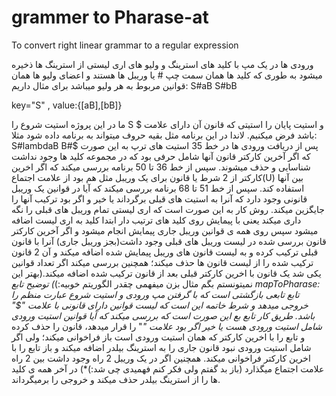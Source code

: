 # grammer to Pharase-at
 To convert right linear grammar to a regular expression

ورودی ها در یک مپ با کلید های استرینگ و ولیو های اری لیستی از استرینگ ها ذخیره میشود به طوری که کلید ها همان سمت چپ # یا وریبل ها هستند و اعضای ولیو ها همان قوانین مربوط به هر ولیو میباشد برای مثال داریم:
S#aB
S#bB

key="S" , value:{[aB],[bB]}
 
ما در این پروژه استیت شروع را S و استیت پایان را استیتی که قانون آن دارای علامت $ باشد فرض میکنیم.
لاندا در این برنامه مثل بقیه حروف میتواند به برنامه داده شود مثلا:
S#lambdaB
B#$
پس از دریافت ورودی ها در خط 35 استیت های ترپ به این صورت که اگر آخرین کارکتر قانون آنها شامل حرفی بود که در مجموعه کلید ها وجود نداشت شناسایی و حذف میشوند.
سپس از خط 36 تا 50 برنامه بررسی میکند که اگر اخرین کارکتر از 2 شرط یا قانون برای یک وریبل مثل هم بود از علامت اجتماع(U) بین آنها استفاده کند.
سپس از خط 51 تا 68 برنامه بررسی میکند که آیا در قوانین یک وریبل قانونی وجود دارد که آنرا به استیت های قبلی برگرداند یا خیر و اگر بود ترکیب آنها را جایگزین میکند. روش کار به این صورت است که اری لیستی تمام وریبل های قبلی را نگه داری میکند یعنی با پیمایش روی کلید های ترتیب دار ابتدا کلید به اری لیست اضافه میشود سپس روی همه ی قوانین وریبل جاری پیمایش انجام میشود و اگر آخرین کارکتر قانون بررسی شده در لیست وریبل های قبلی وجود داشت(بجز وریبل جاری) آنرا با قانون قبلی ترکیب کرده و به لیست قانون های وریبل پیمایش شده اضافه میکند و آن 2 قانون ترکیب شده را از لیست قانون ها حذف میکند؛ همچنین بررسی میکند اگر تعداد قوانین یکی شد یک قانون با اخرین کارکتر قبلی بعد از قانون ترکیب شده اضافه میکند.(بهتر این نمیتونستم بگم مثال بزن میفهمی چقدر الگوریتم خوبیه:)*)
توضیح تابع mapToPharase:
تابع تابعی بازگشتی است که با گرفتن مپ ورودی و استیت شروع عبارت منظم را خروجی میدهد و شرط خاتمه این است که لیست قوانین دارای قانونی با علامت "$" باشد.
طریق کار تابع بع این صورت است که بررسی میکند که آیا قوانین استیت ورودی شامل استیت ورودی هست یا خیر اگر بود علامت "*" را قرار میدهد، قانون را حذف کرده و تابع را با اخرین کارکتر که همان استیت ورودی است باز فراخوانی میکند؛ ولی اگر شامل استیت ورودی نبود قانون جاری را به استرینگ بیلدر اضافه میکند و باز تابع را با اخرین کارکتر فراخوانی میکند. همچنین اگر در یک وریبل 2 راه وجود داشت بین 2 راه علامت اجتماع میگذارد (باز بد گفتم ولی فکر کنم فهمیدی چی شد:)*)
در آخر همه ی کلید ها را از استرینگ بیلدر حذف میکند و خروجی را برمیگرداند.
